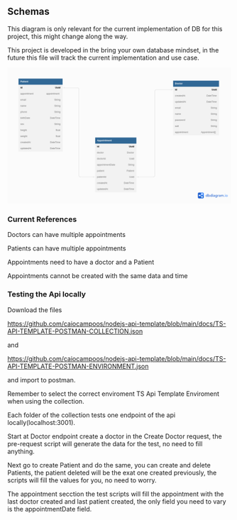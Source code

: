 
## Schemas

This diagram is only relevant for the current implementation of DB for this project, this might change along the way.

This project is developed in the bring your own database mindset, in the future this file will track the current implementation and use case.

![Data Base Diagram](https://github.com/caiocampoos/nodejs-api-template/blob/main/docs/Doctor%20Appointment.png)

### Current References

Doctors can have multiple appointments

Patients can have multiple appointments

Appointments need to have a doctor and a Patient

Appointments cannot be created with the same data and time


### Testing the Api locally


Download the files 

https://github.com/caiocampoos/nodejs-api-template/blob/main/docs/TS-API-TEMPLATE-POSTMAN-COLLECTION.json


and 

https://github.com/caiocampoos/nodejs-api-template/blob/main/docs/TS-API-TEMPLATE-POSTMAN-ENVIRONMENT.json


and import to postman.


Remember to select the correct enviroment TS Api Template Enviroment when using the collection.

Each folder of the collection tests one endpoint of the api locally(localhost:3001).

Start at Doctor endpoint create a doctor in the Create Doctor request, the pre-request script will generate the data for the test, no need to fill anything.

Next go to create Patient and do the same, you can create and delete Patients, the patient deleted will be the exat one created previously,
the scripts will fill the values for you, no need to worry.

The appointment secction the test scripts will fill the appointment with the last doctor created and last patient created, the only field you need to vary is the appointmentDate field.